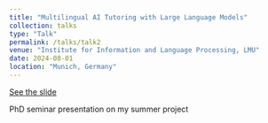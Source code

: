 ```yaml
---
title: "Multilingual AI Tutoring with Large Language Models"
collection: talks
type: "Talk"
permalink: /talks/talk2
venue: "Institute for Information and Language Processing, LMU"
date: 2024-08-01
location: "Munich, Germany"
---
```


[See the slide](https://docs.google.com/presentation/d/1UNiVpnFsc4w_3AnYbln8B3750XwQgCpGmURUmvudLDY/edit?usp=sharing)

PhD seminar presentation on my summer project
